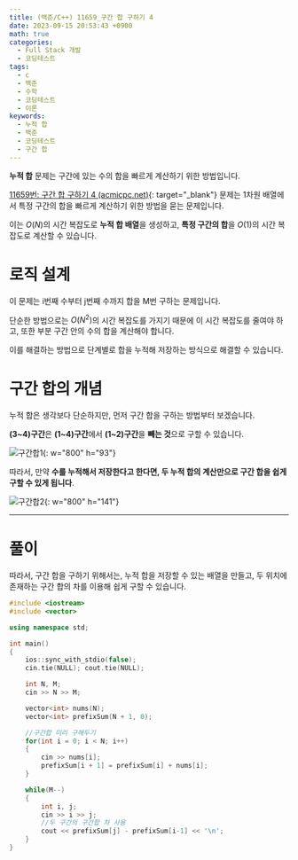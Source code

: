 ```yaml
---
title: (백준/C++) 11659_구간 합 구하기 4
date: 2023-09-15 20:53:43 +0900
math: true
categories:
  - Full Stack 개발
  - 코딩테스트
tags:
  - c
  - 백준
  - 수학
  - 코딩테스트
  - 이론
keywords:
  - 누적 합
  - 백준
  - 코딩테스트
  - 구간 합
---
```


<span class="keyword">**누적 합**</span> 문제는 구간에 있는 수의 합을 빠르게 계산하기 위한 방법입니다.

[11659번: 구간 합 구하기 4 (acmicpc.net)](https://www.acmicpc.net/problem/11659){: target="_blank"} 문제는 1차원 배열에서 특정 구간의 합을 빠르게 계산하기 위한 방법을 묻는 문제입니다.

이는 $O(N)$의 시간 복잡도로 **누적 합 배열**을 생성하고, **특정 구간의 합**을 $O(1)$의 시간 복잡도로 계산할 수 있습니다.


# 로직 설계

이 문제는 i번째 수부터 j번째 수까지 합을 M번 구하는 문제입니다.

단순한 방법으로는 $O(N^2)$의 시간 복잡도를 가지기 때문에 이 시간 복잡도를 줄여야 하고, 또한 부분 구간 안의 수의 합을 계산해야 합니다.

이를 해결하는 방법으로 단계별로 합을 누적해 저장하는 방식으로 해결할 수 있습니다.

# 구간 합의 개념

누적 합은 생각보다 단순하지만, 먼저 구간 합을 구하는 방법부터 보겠습니다.

<span class="important">**(3~4)구간**</span>은 **(1~4)구간**에서 **(1~2)구간**을 **빼는 것**으로 구할 수 있습니다.

![구간합1](https://i.postimg.cc/6QGQcqt3/1.png){: w="800" h="93"}

따라서, 만약 <span class="font_highlight">**수를 누적해서 저장한다고 한다면, 두 누적 합의 계산만으로 구간 합을 쉽게 구할 수 있게 됩니다**</span>.

![구간합2](https://i.postimg.cc/d1PVxFV9/2.png){: w="800" h="141"}

---

# 풀이

따라서, 구간 합을 구하기 위해서는, 누적 합을 저장할 수 있는 배열을 만들고, 두 위치에 존재하는 구간 합의 차를 이용해 쉽게 구할 수 있습니다.

```cpp
#include <iostream>
#include <vector>

using namespace std;

int main()
{
	ios::sync_with_stdio(false);
	cin.tie(NULL); cout.tie(NULL);

	int N, M;
	cin >> N >> M;

	vector<int> nums(N);
	vector<int> prefixSum(N + 1, 0);

	//구간합 미리 구해두기
	for(int i = 0; i < N; i++)
	{
		cin >> nums[i];
		prefixSum[i + 1] = prefixSum[i] + nums[i];
	}

	while(M--)
	{
		int i, j;
		cin >> i >> j;
		//두 구간의 구간합 차 사용
		cout << prefixSum[j] - prefixSum[i-1] << '\n';
	}
}
```